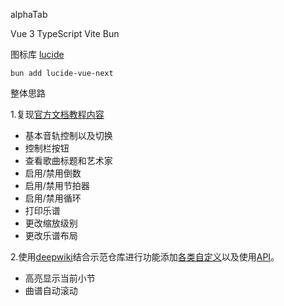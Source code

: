 
alphaTab

Vue 3
TypeScript
Vite
Bun

图标库 [lucide](https://lucide.dev/)

`bun add lucide-vue-next`

整体思路

1.复现[官方文档教程内容](https://www.alphatab.net/docs/tutorial-web/introduction)

- 基本音轨控制以及切换
- 控制栏按钮
- 查看歌曲标题和艺术家
- 启用/禁用倒数
- 启用/禁用节拍器
- 启用/禁用循环
- 打印乐谱
- 更改缩放级别
- 更改乐谱布局

2.使用[deepwiki](https://deepwiki.com/CoderLine/alphaTabWebsite)结合示范仓库进行功能添加[各类自定义](https://www.alphatab.net/docs/guides/coloring)以及使用[API](https://www.alphatab.net/docs/reference/settings/)。

- 高亮显示当前小节
- 曲谱自动滚动


